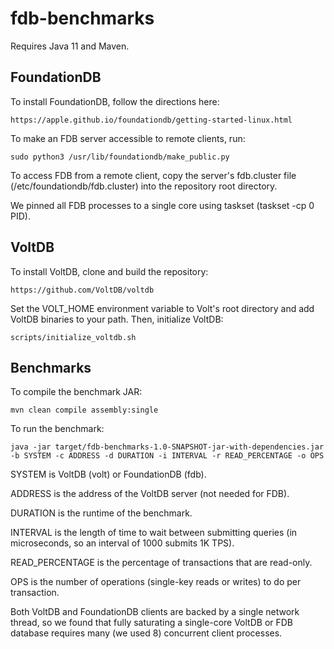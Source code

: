 # fdb-benchmarks

Requires Java 11 and Maven.

## FoundationDB

To install FoundationDB, follow the directions here:

    https://apple.github.io/foundationdb/getting-started-linux.html

To make an FDB server accessible to remote clients, run:

    sudo python3 /usr/lib/foundationdb/make_public.py

To access FDB from a remote client, copy the server's fdb.cluster file (/etc/foundationdb/fdb.cluster) into the repository root directory.

We pinned all FDB processes to a single core using taskset (taskset -cp 0 PID).

## VoltDB

To install VoltDB, clone and build the repository:

    https://github.com/VoltDB/voltdb

Set the VOLT_HOME environment variable to Volt's root directory and add VoltDB binaries to your path.  Then, initialize VoltDB:

    scripts/initialize_voltdb.sh

## Benchmarks

To compile the benchmark JAR:

    mvn clean compile assembly:single

To run the benchmark:

    java -jar target/fdb-benchmarks-1.0-SNAPSHOT-jar-with-dependencies.jar -b SYSTEM -c ADDRESS -d DURATION -i INTERVAL -r READ_PERCENTAGE -o OPS

SYSTEM is VoltDB (volt) or FoundationDB (fdb).

ADDRESS is the address of the VoltDB server (not needed for FDB).

DURATION is the runtime of the benchmark.

INTERVAL is the length of time to wait between submitting queries (in microseconds, so an interval of 1000 submits 1K TPS).

READ_PERCENTAGE is the percentage of transactions that are read-only.

OPS is the number of operations (single-key reads or writes) to do per transaction.

Both VoltDB and FoundationDB clients are backed by a single network thread, so we found that fully saturating a single-core VoltDB or FDB database requires many (we used 8) concurrent client processes.

